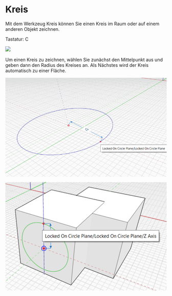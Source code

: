 # Kreis

Mit dem Werkzeug Kreis können Sie einen Kreis im Raum oder auf einem anderen Objekt zeichnen.

Tastatur: C

![](../.gitbook/assets/circle\_toolbar.png)

Um einen Kreis zu zeichnen, wählen Sie zunächst den Mittelpunkt aus und geben dann den Radius des Kreises an. Als Nächstes wird der Kreis automatisch zu einer Fläche.

![](../.gitbook/assets/circle1.png)

![](../.gitbook/assets/circle2.png)
